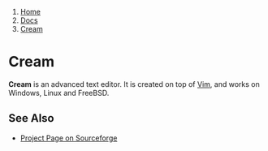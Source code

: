 <!-- -
Title: Cream
Description: Cream advanced text editor
First Published: 2012-02-08
Last Updated: 2013-11-24
- -->

<ol class="breadcrumb" itemprop="breadcrumb">
	<li><a href="/">Home</a></li>
	<li><a href="/docs/">Docs</a></li>
	<li><a href="/docs/cream.html">Cream</a></li>
</ol>

Cream 
=====

**Cream** is an advanced text editor. It is created on top of [Vim](/docs/vim.html), 
and works on Windows, Linux and FreeBSD.

See Also
--------

*   [Project Page on Sourceforge](http://cream.sourceforge.net/)
